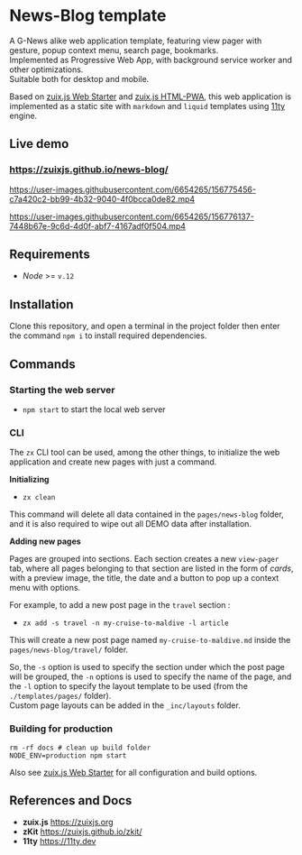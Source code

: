 # News-Blog template

A G-News alike web application template, featuring view pager with gesture, popup context menu, search page, bookmarks.  
Implemented as Progressive Web App, with background service worker and other optimizations.  
Suitable both for desktop and mobile.

Based on [zuix.js Web Starter](https://zuixjs.github.io/zuix-web-starter/) and [zuix.js HTML-PWA](#), this web application
is implemented as a static site with `markdown` and `liquid` templates using [11ty](https://11ty.dev) engine.


## Live demo

### https://zuixjs.github.io/news-blog/


https://user-images.githubusercontent.com/6654265/156775456-c7a420c2-bb99-4b32-9040-4f0bcca0de82.mp4


https://user-images.githubusercontent.com/6654265/156776137-7448b67e-9c6d-4d0f-abf7-4167adf0f504.mp4



## Requirements

- *Node* >= `v.12` 


## Installation

Clone this repository, and open a terminal in the project folder then enter the command `npm i` to install required
dependencies.


## Commands

### Starting the web server
 
- `npm start` to start the local web server

### CLI

The `zx` CLI tool can be used, among the other things, to initialize the web application and create new pages with just
a command.

**Initializing**

- `zx clean`

This command will delete all data contained in the `pages/news-blog` folder, and it is also required to wipe out all DEMO
data after installation.

**Adding new pages**

Pages are grouped into sections. Each section creates a new `view-pager` tab, where all pages belonging to that section
are listed in the form of *cards*, with a preview image, the title, the date and a button to pop up a context menu with
options.

For example, to add a new post page in the `travel` section  :
- `zx add -s travel -n my-cruise-to-maldive -l article`

This will create a new post page named `my-cruise-to-maldive.md` inside the `pages/news-blog/travel/` folder. 

So, the `-s` option is used to specify the section under which the post page will be grouped, the `-n` options is used to
specify the name of the page, and the `-l` option to specify the layout template to be used (from the `./templates/pages/` folder).  
Custom page layouts can be added in the `_inc/layouts` folder.

### Building for production

```shell
rm -rf docs # clean up build folder
NODE_ENV=production npm start
```

Also see [zuix.js Web Starter](https://github.com/zuixjs/zuix-web-starter) for all configuration and build options.


## References and Docs

- **zuix.js** https://zuixjs.org
- **zKit** https://zuixjs.github.io/zkit/
- **11ty** https://11ty.dev

